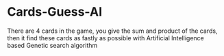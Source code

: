 # Cards-Guess-AI
There are 4 cards in the game, you give the sum and product of the cards, then it find these cards as fastly as possible with Artificial Intelligence based Genetic search algorithm
